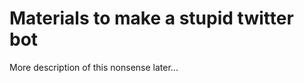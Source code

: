 Materials to make a stupid twitter bot
======================================


More description of this nonsense later...
